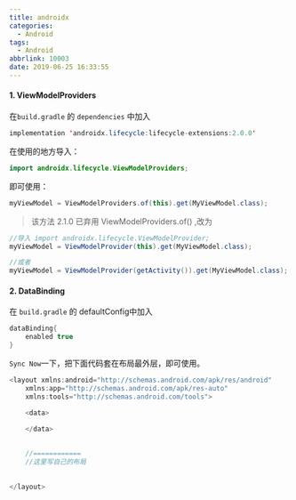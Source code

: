 ```yaml
---
title: androidx
categories:
  - Android
tags:
  - Android
abbrlink: 10003
date: 2019-06-25 16:33:55
---
```



#### 1. ViewModelProviders


在`build.gradle` 的 `dependencies` 中加入

```java
implementation 'androidx.lifecycle:lifecycle-extensions:2.0.0'
```

在使用的地方导入：

```java
import androidx.lifecycle.ViewModelProviders;
```

即可使用：

``` java
myViewModel = ViewModelProviders.of(this).get(MyViewModel.class);

```

> 该方法 2.1.0 已弃用 ViewModelProviders.of() ,改为

```java
//导入 import androidx.lifecycle.ViewModelProvider;
myViewModel = ViewModelProvider(this).get(MyViewModel.class);

//或者
myViewModel = ViewModelProvider(getActivity()).get(MyViewModel.class);
```


#### 2. DataBinding

在 `build.gradle` 的  defaultConfig中加入 

```java
dataBinding{
    enabled true
}
```

`Sync Now`一下，把下面代码套在布局最外层，即可使用。

```java
<layout xmlns:android="http://schemas.android.com/apk/res/android"
    xmlns:app="http://schemas.android.com/apk/res-auto"
    xmlns:tools="http://schemas.android.com/tools">

    <data>

    </data>
    
    
    //============
    //这里写自己的布局
    
    
</layout>
```

